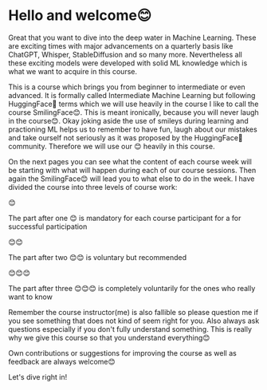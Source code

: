 # Hello and welcome😊

Great that you want to dive into the deep water in Machine Learning. These are exciting times with major advancements on a quarterly basis like ChatGPT, Whisper, StableDiffusion and so many more. Nevertheless all these exciting models were developed with solid ML knowledge which is what we want to acquire in this course.

This is a course which brings you from beginner to intermediate or even advanced. It is formally called Intermediate Machine Learning but following HuggingFace🤗 terms which we will use heavily in the course I like to call the course SmilingFace😊. This is meant ironically, because you will never laugh in the course😊. Okay joking aside the use of smileys during learning and practioning ML helps us to remember to have fun, laugh about our mistakes and take ourself not seriously as it was proposed by the HuggingFace🤗 community. Therefore we will use our 😊 heavily in this course.

On the next pages you can see what the content of each course week will be starting with what will happen during each of our course sessions. Then again the SmilingFace😊  will lead you to what else to do in the week. I have divided the course into three levels of course work:

😊

The part after one 😊 is mandatory for each course participant for a for successful participation

😊😊

The part after two 😊😊 is voluntary but recommended

😊😊😊

The part after three 😊😊😊 is completely voluntarily for the ones who really want to know



Remember the course instructor(me) is also fallible so please question me if you see something that does not kind of seem right for you. Also always ask questions especially if you don't fully understand something. This is really why we give this course so that you understand everything😊

Own contributions or suggestions for improving the course as well as feedback are always welcome😊

Let's dive right in!
